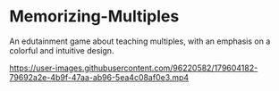 # Memorizing-Multiples
An edutainment game about teaching multiples, with an emphasis on a colorful and intuitive design.

https://user-images.githubusercontent.com/96220582/179604182-79692a2e-4b9f-47aa-ab96-5ea4c08af0e3.mp4
